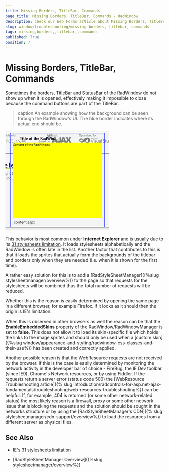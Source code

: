 ```yaml
---
title: Missing Borders, TitleBar, Commands
page_title: Missing Borders, TitleBar, Commands - RadWindow
description: Check our Web Forms article about Missing Borders, TitleBar, Commands.
slug: window/troubleshooting/missing-borders,-titlebar,-commands
tags: missing,borders,,titlebar,,commands
published: True
position: 7
---
```


# Missing Borders, TitleBar, Commands

Sometimes the borders, TitleBar and StatusBar of the RadWindow do not show up when it is opened, effectively making it impossible to close because the command buttons are part of the TitleBar.

>caption An example showing how the background can be seen through the RadWindow's UI. The blue border indicates where its actual end should be.

![radwindow missing-borders](images/radwindow_missing-borders.png)

This behavior is most common under **Internet Explorer** and is usually due to its [31 stylesheets limitation](https://blogs.telerik.com/aspnetmvcteam/posts/10-05-03/internet-explorer-css-limits.aspx). It loads stylesheets alphabetically and the RadWindow is often late in the list. Another factor that contributes to this is that it loads the sprites that actually form the backgrounds of the titlebar and borders only when they are needed (i.e. when it is shown for the first time).

A rather easy solution for this is to add a [RadStyleSheetManager]({%slug stylesheetmanager/overview%}) to the page so that requests for the stylesheets will be combined thus the total number of requests will be reduced.

Whether this is the reason is easily determined by opening the same page in a different browser, for example Firefox. if it looks as it should then the origin is IE's limitation.

When this is observed in other browsers as well the reason can be that the **EnableEmbeddedSkins** property of the RadWindow/RadWindowManager is set to **false**. This does not allow it to load its skin-specific file which holds the links to the image sprites and should only be used when a [custom skin]({%slug window/appearance-and-styling/radwindow-css-classes-and-their-use%}) has been created and correctly applied.

Another possible reason is that the WebResource requests are not received by the browser. If this is the case is easily determined by monitoring the network activity in the developer bar of choice - FireBug, the IE Dev toolbar (since IE9), Chrome's Network resources, or by using Fiddler. If the requests return a server error (status code 500) the [WebResource Troubleshooting article]({% slug introduction/radcontrols-for-asp.net-ajax-fundamentals/troubleshooting/web-resources-troubleshooting%}) can be helpful. If, for example, 404 is returned (or some other network-related status) the most likely reason is a firewall, proxy or some other network issue that is blocking the requests and the solution should be sought in the networks structure or by using the [RadStyleSheetManager's CDN]({% slug stylesheetmanager/cdn-support/overview%}) to load the resources from a different server as physical files.

## See Also

 * [IE's 31 stylesheets limitation](https://blogs.telerik.com/aspnetmvcteam/posts/10-05-03/internet-explorer-css-limits.aspx)
 
 * [RadStyleSheetManager Overview]({%slug stylesheetmanager/overview%})
